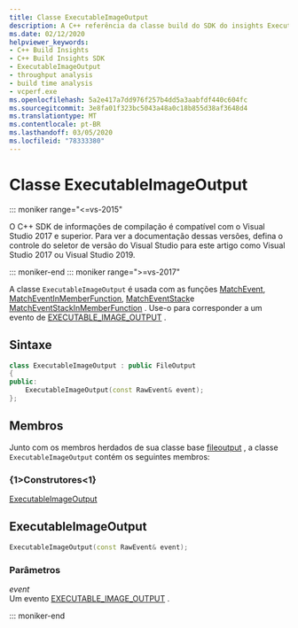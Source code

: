 ```yaml
---
title: Classe ExecutableImageOutput
description: A C++ referência da classe build do SDK do insights ExecutableImageOutput.
ms.date: 02/12/2020
helpviewer_keywords:
- C++ Build Insights
- C++ Build Insights SDK
- ExecutableImageOutput
- throughput analysis
- build time analysis
- vcperf.exe
ms.openlocfilehash: 5a2e417a7dd976f257b4dd5a3aabfdf440c604fc
ms.sourcegitcommit: 3e8fa01f323bc5043a48a0c18b855d38af3648d4
ms.translationtype: MT
ms.contentlocale: pt-BR
ms.lasthandoff: 03/05/2020
ms.locfileid: "78333380"
---
```

# <a name="executableimageoutput-class"></a>Classe ExecutableImageOutput

::: moniker range="<=vs-2015"

O C++ SDK de informações de compilação é compatível com o Visual Studio 2017 e superior. Para ver a documentação dessas versões, defina o controle do seletor de versão do Visual Studio para este artigo como Visual Studio 2017 ou Visual Studio 2019.

::: moniker-end
::: moniker range=">=vs-2017"

A classe `ExecutableImageOutput` é usada com as funções [MatchEvent](../functions/match-event.md), [MatchEventInMemberFunction](../functions/match-event-in-member-function.md), [MatchEventStack](../functions/match-event-stack.md)e [MatchEventStackInMemberFunction](../functions/match-event-stack-in-member-function.md) . Use-o para corresponder a um evento de [EXECUTABLE_IMAGE_OUTPUT](../event-table.md#executable-image-output) .

## <a name="syntax"></a>Sintaxe

```cpp
class ExecutableImageOutput : public FileOutput
{
public:
    ExecutableImageOutput(const RawEvent& event);
};
```

## <a name="members"></a>Membros

Junto com os membros herdados de sua classe base [fileoutput](file-output.md) , a classe `ExecutableImageOutput` contém os seguintes membros:

### <a name="constructors"></a>{1&gt;Construtores&lt;1}

[ExecutableImageOutput](#executable-image-output)

## <a name="executable-image-output"></a>ExecutableImageOutput

```cpp
ExecutableImageOutput(const RawEvent& event);
```

### <a name="parameters"></a>Parâmetros

*event*\
Um evento [EXECUTABLE_IMAGE_OUTPUT](../event-table.md#executable-image-output) .

::: moniker-end
